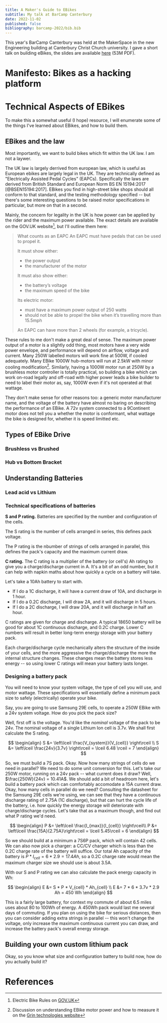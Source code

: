 ```yaml
---
title: A Maker's Guide to EBikes
subtitle: My talk at BarCamp Canterbury
date: 2022-11-02
published: false
bibliography: barcamp-2022/bib.bib
---
```


This year's BarCamp Canterbury was held at the MakerSpace in the new Engineering building at Canterbury Christ Church university.
I gave a short talk on building eBikes, the slides are available [here](./slides.pdf) (53M PDF).

# Manifesto: Bikes as a hacking platform

# Technical Aspects of EBikes
To make this a somewhat useful (I hope) resource, I will enumerate some of the things I've learned about EBikes, and how to build them.

## EBikes and the law
Most importantly, we want to build bikes which fit within the UK law.
I am not a laywer.

The UK law is largely derrived from european law, which is useful as European ebikes are largely legal in the UK.
They are technically defined as "Electrically Assisted Pedal Cycles" (EAPCs).
Specifically the laws are derived from British Standard and European Norm BS EN 15194:2017 [@BSEN15194:2017].
EBikes you find in high-street bike shops should all conform to that standard, and the testing methodology specified -- but there's some interesting questions to be raised motor specifications in particular, but more on that in a second.

Mainly, the concern for legality in the UK is how power can be applied by the rider and the maximum power available.
The exact details are available on the GOV.UK website[^1], but I'll outline them here:

> What counts as an EAPC
> An EAPC must have pedals that can be used to propel it.
> 
> It must show either:
> 
>   - the power output
>   - the manufacturer of the motor
> 
> It must also show either:
> 
>   - the battery’s voltage
>   - the maximum speed of the bike
>   
> Its electric motor:
> 
>   - must have a maximum power output of 250 watts
>   - should not be able to propel the bike when it’s travelling more than 15.5mph
> 
> An EAPC can have more than 2 wheels (for example, a tricycle).

These rules to me don't make a great deal of sense.
The maximum power output of a motor is a slightly odd thing, most motors have a very wide power envelope, and performance will depend on airflow, voltage and current.
Many 250W labelled motors will work fine at 500W, if cooled adequately.
Many EBike 1000W hub-motors will run at 2.5kW with minor cooling modification[^2].
Similarly, having a 1000W motor run at 250W by a brushless motor controller is totally practical, so building a bike which can work on-road legally and off-road with higher power leads a bike builder to need to label their motor as, say, 1000W even if it's not operated at that wattage.

They don't make sense for other reasons too: a generic motor manufacturer name, and the voltage of the battery have almost no baring on describing the performance of an EBike.
A 72v system connected to a 9Continent motor does not tell you a whether the motor is conformant, what wattage the bike is designed for, whether it is speed limitted etc.

[^1]: Electric Bike Rules on [GOV.UK](https://www.gov.uk/electric-bike-rules)
[^2]: Discussion on understanding EBike motor power and how to measure it on the [Grin technologies website](https://ebikes.ca/learn/power-ratings.html)


## Types of EBike Drive


### Brushless vs Brushed

### Hub vs Bottom Bracket


## Understanding Batteries
### Lead acid vs Lithium

### Technical specifications of batteries
**S and P rating.**
Batteries are specified by the number and configuration of the cells.

The S rating is the number of cells arranged in series, this defines pack voltage.

The P rating is the nbumber of strings of cells arranged in parallel, this defines the pack's capacity and the maximum current draw.

**C rating.**
The C rating is a multiplier of the battery (or cell's) Ah rating to give you a charge/discharge current in A.
It's a bit of an odd number, but it can help with napkin maths about how quickly a cycle on a battery will take.

Let's take a 10Ah battery to start with.

 - If I do a 1C discharge, it will have a current draw of 10A, and discharge in 1 hour.
 - If I do a 0.2C discharge, I will draw 2A, and it will discharge in 5 hours.
 - If I do a 2C discharge, I will draw 20A, and it will discharge in half an hour.

C ratings are given for charge and discharge. A typical 18650 battery will be good for about 1C continuous discharge, and 0.2C charge.
Lower C numbers will result in better long-term energy storage with your battery pack.

Each charge/discharge cycle mechanically alters the structure of the inside of your cells, and the more aggressive the charge/discharge the more the internal structure changes.
These changes mean the battery stores less energy -- so using lower C ratings will mean your battery lasts longer.

### Designing a battery pack
You will need to know your system voltage, the type of cell you will use, and motor wattage.
These specifications will essentially define a minimum pack size to safely (electrically) operate your bike.

Say, you are going to use Samsung 29E cells, to operate a 250W EBike with a 24v system voltage. How do you pick the pack size?

Well, first off is the voltage. You'd like the _nominal_ voltage of the pack to be 24v. The nominal voltage of a single Lithium Ion cell is 3.7v. We shall first calculate the S rating.

$$
\begin{align}
    S &= \left\lceil \frac{V_{system}}{V_{cell}} \right\rceil \\
    S &= \left\lceil \frac{24v}{3.7v} \right\rceil = \lceil 6.48 \rceil = 7
\end{align}
$$

So, we must build a 7S pack. Okay. 
Now how many strings of cells do we need in parallel?
We need to do some unit conversion for this.
Let's take our 250W motor, running on a 24v pack -- what current does it draw?
Well, $\frac{250W}{24v} = 10.41A$.
We should add a bit of headroom here, let's build a battery pack which can comfortably accomodate a 15A current draw.
Okay, how many cells in parallel do we need?
Consulting the datasheet for the Samsung 29E cells we're using, we can see that they have a continuous discharge rating of 2.75A (1C discharge), but that can hurt the cycle life of the battery, i.e. how quickly the energy storage will deteriorate with charge/discharge cycles.
Let's take that as a maximum though, and find out what P rating we'd need.

$$
\begin{align}
    P &= \left\lceil \frac{I_{max}}{I_{cell}} \right\rceil\\
    P &= \left\lceil \frac{15A}{2.75A}\right\rceil = \lceil 5.45\rceil = 6
\end{align}
$$

So we should build at a minimum a 7S6P pack, which will contain 42 cells.
We can also now pick a charger: a CC/CV charger which is less than the 0.2C charge rate of the battery will suffice.
Our total Ah capacity of the battery is $P * I_{cell} = 6 * 2.9 = 17.4Ah$, so a 0.2C charge rate would mean the maximum charger size we should use is about 3.5A.

With our S and P rating we can also calculate the pack energy capacity in Wh:

$$
\begin{align}
    E &= S * P * V_{cell} * Ah_{cell} \\
    E &= 7 * 6 * 3.7v * 2.9 Ah = 450 Wh
\end{align}
$$

This is a fairly large battery, for context my commute of about 6.5 miles uses about 80 to 100Wh of energy.
A 450Wh pack would last me several days of commuting.
If you plan on using the bike for serious distances, then you can consider adding extra strings in parallel -- this won't change the voltage, only increase the maximum continuous current you can draw, and increase the battery pack's overall energy storage.

## Building your own custom lithium pack

Okay, so you know what size and configuration battery to build now, how do you actually build it?

# References
